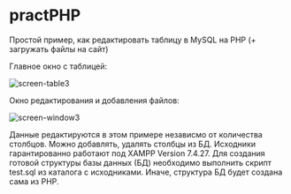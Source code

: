 # practPHP
Простой пример, как редактировать таблицу в MySQL на PHP (+ загружать файлы на сайт)

Главное окно с таблицей:

![screen-table3](https://user-images.githubusercontent.com/10297748/206913994-8650d932-77ce-4b3c-bbff-7f202da075a5.png)

Окно редактирования и добавления файлов:

![screen-window3](https://user-images.githubusercontent.com/10297748/206914013-b4d458dd-062e-4932-a9d5-30eb3e023bc2.png)

Данные редактируются в этом примере независмо от количества столбцов. Можно добавлять, удалять столбцы из БД. Исходники гарантированно работают под XAMPP Version 7.4.27. Для создания готовой структуры базы данных (БД) необходимо выполнить скрипт test.sql из каталога с исходниками. Иначе, структура БД будет создана сама из PHP.

